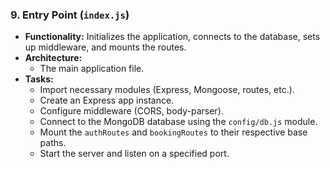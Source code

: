 ### 9. Entry Point (`index.js`)

*   **Functionality:** Initializes the application, connects to the database, sets up middleware, and mounts the routes.
*   **Architecture:**
    *   The main application file.
*   **Tasks:**
    *   Import necessary modules (Express, Mongoose, routes, etc.).
    *   Create an Express app instance.
    *   Configure middleware (CORS, body-parser).
    *   Connect to the MongoDB database using the `config/db.js` module.
    *   Mount the `authRoutes` and `bookingRoutes` to their respective base paths.
    *   Start the server and listen on a specified port.
